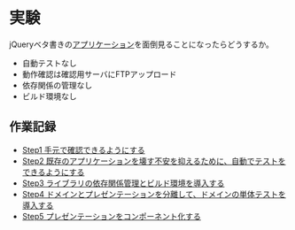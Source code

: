 # 実験

jQueryベタ書きの[アプリケーション](https://ushiboy.github.io/ffantasy/classic/)を面倒見ることになったらどうするか。

* 自動テストなし
* 動作確認は確認用サーバにFTPアップロード
* 依存関係の管理なし
* ビルド環境なし

## 作業記録

* [Step1 手元で確認できるようにする](./work_logs/step1.md)
* [Step2 既存のアプリケーションを壊す不安を抑えるために、自動でテストをできるようにする](./work_logs/step2.md)
* [Step3 ライブラリの依存関係管理とビルド環境を導入する](./work_logs/step3.md)
* [Step4 ドメインとプレゼンテーションを分離して、ドメインの単体テストを導入する](./work_logs/step4.md)
* [Step5 プレゼンテーションをコンポーネント化する](./work_logs/step5.md)
